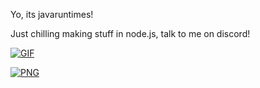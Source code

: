 Yo, its javaruntimes!

<label>Just chilling making stuff in node.js, talk to me on discord!</label>

[<img align="center" alt="GIF" src="https://i.ibb.co/XDHQRXF/image-2022-06-29-185627215.png"/>]()

[<img align="center" alt="PNG" src="https://canary.discord.com/widget?id=991628496935858226&theme=dark"/>]()
